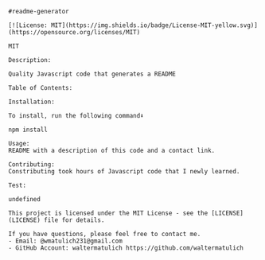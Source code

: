 
    #readme-generator

    [![License: MIT](https://img.shields.io/badge/License-MIT-yellow.svg)](https://opensource.org/licenses/MIT)
    
    MIT

    Description:
    
    Quality Javascript code that generates a README
    
    Table of Contents:
    
    Installation:
    
    To install, run the following command⬇️

    npm install

    Usage:
    README with a description of this code and a contact link.

    Contributing:
    Constributing took hours of Javascript code that I newly learned.

    Test:

    undefined

    This project is licensed under the MIT License - see the [LICENSE](LICENSE) file for details.

    If you have questions, please feel free to contact me.
    - Email: @wmatulich231@gmail.com
    - GitHub Account: waltermatulich https://github.com/waltermatulich
    